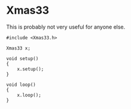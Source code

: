 # Xmas33

This is probably not very useful for anyone else.



```
#include <Xmas33.h>

Xmas33 x;

void setup()
{
	x.setup();
}

void loop()
{
	x.loop();
}
```
